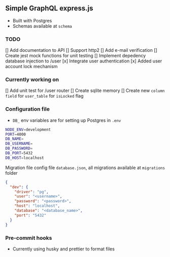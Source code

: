 ## Simple GraphQL express.js

- Built with Postgres
- Schemas available at `schema`

### TODO

[] Add documentation to API
[] Support http2
[] Add e-mail verification
[] Create jest mock functions for unit testing
[] Implement depedency database injection to /user
[x] Integrate user authentication
[x] Added user account lock mechanism

### Currently working on
[] Add unit test for /user router
[] Create sqlite memory
[] Create new `column field` for `user_table` for `isLocked` flag

### Configuration file

* `DB_` env variables are for setting up Postgres in `.env`

```sh
NODE_ENV=development
PORT=4000
DB_NAME=
DB_USERNAME=
DB_PASSWORD=
DB_PORT=5432
DB_HOST=localhost
```

Migration file config file `database.json`, all migrations available at `migrations` folder

```json
{
  "dev": {
    "driver": "pg",
    "user": "<username>",
    "password": "<password>",
    "host": "localhost",
    "database": "<database_name>",
    "port": "5432"
  }
}
```

### Pre-commit hooks
* Currently using husky and prettier to format files
